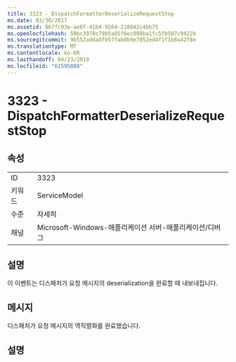 ```yaml
---
title: 3323 - DispatchFormatterDeserializeRequestStop
ms.date: 03/30/2017
ms.assetid: 867fc93e-ae8f-41b4-9264-210042c4bb75
ms.openlocfilehash: 59bc3970c79b5a85f6ec808ba1fc5fb587c9422b
ms.sourcegitcommit: 9b552addadfb57fab0b9e7852ed4f1f1b8a42f8e
ms.translationtype: MT
ms.contentlocale: ko-KR
ms.lasthandoff: 04/23/2019
ms.locfileid: "61595888"
---
```

# <a name="3323---dispatchformatterdeserializerequeststop"></a>3323 - DispatchFormatterDeserializeRequestStop
## <a name="properties"></a>속성  
  
|||  
|-|-|  
|ID|3323|  
|키워드|ServiceModel|  
|수준|자세히|  
|채널|Microsoft-Windows-애플리케이션 서버-애플리케이션/디버그|  
  
## <a name="description"></a>설명  
 이 이벤트는 디스패처가 요청 메시지의 deserialization을 완료할 때 내보내집니다.  
  
## <a name="message"></a>메시지  
 디스패처가 요청 메시지의 역직렬화를 완료했습니다.  
  
## <a name="details"></a>설명
